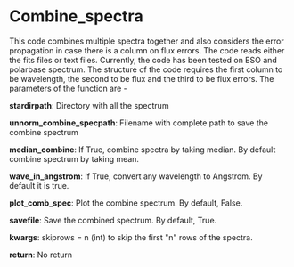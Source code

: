 # Combine_spectra
This code combines multiple spectra together and also considers the error propagation in case there is a column on flux errors. The code reads either the fits files or text files. Currently, the code has been tested on ESO and polarbase spectrum. The structure of the code requires the first column to be wavelength, the second to be flux and the third to be flux errors. The parameters of the function are -

**stardirpath**: Directory with all the spectrum

**unnorm_combine_specpath**: Filename with complete path to save the combine spectrum

**median_combine**: If True, combine spectra by taking median. By default combine spectrum by taking mean.

**wave_in_angstrom**: If True, convert any wavelength to Angstrom. By default it is true.

**plot_comb_spec**: Plot the combine spectrum. By default, False.

**savefile**: Save the combined spectrum. By default, True.

**kwargs**: skiprows = n (int) to skip the first "n" rows of the spectra.

**return**: No return
